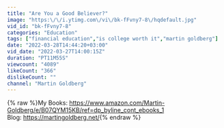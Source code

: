 ```yaml
---
title: "Are You a Good Believer?"
image: "https:\/\/i.ytimg.com\/vi\/bk-fFvny7-8\/hqdefault.jpg"
vid_id: "bk-fFvny7-8"
categories: "Education"
tags: ["financial education","is college worth it","martin goldberg"]
date: "2022-03-28T14:44:20+03:00"
vid_date: "2022-03-27T14:00:15Z"
duration: "PT11M55S"
viewcount: "4089"
likeCount: "366"
dislikeCount: ""
channel: "Martin Goldberg"
---
```

{% raw %}My Books: <a rel="nofollow" target="blank" href="https://www.amazon.com/Martin-Goldberg/e/B07QYM15KB/ref=dp_byline_cont_ebooks_1">https://www.amazon.com/Martin-Goldberg/e/B07QYM15KB/ref=dp_byline_cont_ebooks_1</a><br />Blog: <a rel="nofollow" target="blank" href="https://martingoldberg.net/">https://martingoldberg.net/</a>{% endraw %}
